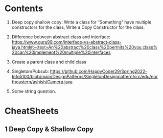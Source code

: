 # Contents
1. Deep copy shallow copy: 
Write a class for “Something” have multiple constructors for the class, Write a Copy Constructor for the class. 

2. Difference between abstract class and interface: 
https://www.guru99.com/interface-vs-abstract-class-java.html#:~:text=An%20abstract%20class%20permits%20you,class%20can%20implement%20multiple%20interfaces

3. Create a parent class and child class 

4. Singleton/Pubsub:
https://github.com/HappyCoder29/Spring2022-Info5100/blob/main/DesignPatterns/SingletonDesignpattern/src/edu/northeastern/ashish/Camera.java

5. Some string question.

# CheatSheets
## 1 Deep Copy & Shallow Copy

